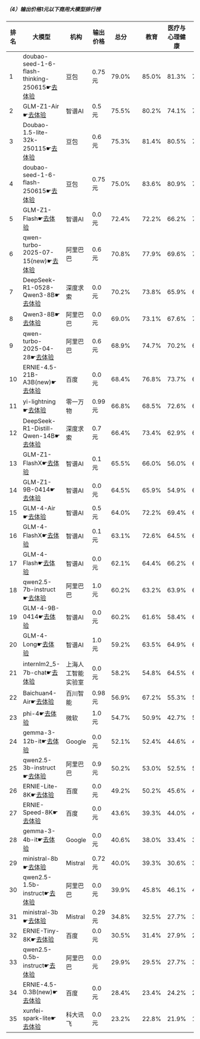 ##### （4）输出价格1元以下商用大模型排行榜
|排名|大模型|机构|输出价格|总分| |教育|医疗与心理健康|金融|法律与行政公务|推理与数学计算|语言与指令遵从|
|---|-----|---|-------|---|-|---|-----------|----|-----------|------------|-----------|
|1|doubao-seed-1-6-flash-thinking-250615☛[去体验](https://nonelinear.com/static/modelcompare.html?type=proprietary)|豆包|0.75元|79.0%| |        85.0%|81.3%|79.2%|        76.8%|69.5%|82.1%|
|2|GLM-Z1-Air☛[去体验](https://nonelinear.com/static/modelcompare.html?type=proprietary)|智谱AI|0.5元|75.5%| |        80.2%|74.1%|75.1%|        66.2%|76.5%|81.3%|
|3|Doubao-1.5-lite-32k-250115☛[去体验](https://nonelinear.com/static/modelcompare.html?type=proprietary)|豆包|0.6元|75.3%| |        81.4%|80.5%|77.2%|        66.0%|65.8%|81.0%|
|4|doubao-seed-1-6-flash-250615☛[去体验](https://nonelinear.com/static/modelcompare.html?type=proprietary)|豆包|0.75元|75.0%| |        83.6%|80.9%|77.2%|        66.2%|63.0%|79.5%|
|5|GLM-Z1-Flash☛[去体验](https://nonelinear.com/static/modelcompare.html?type=proprietary)|智谱AI|0.0元|72.4%| |        72.2%|66.2%|71.9%|        66.0%|77.3%|81.0%|
|6|qwen-turbo-2025-07-15(new)☛[去体验](https://nonelinear.com/static/modelcompare.html?type=proprietary)|阿里巴巴|0.6元|70.8%| |        77.9%|69.6%|70.8%|        61.3%|70.0%|75.4%|
|7|DeepSeek-R1-0528-Qwen3-8B☛[去体验](https://nonelinear.com/static/modelcompare.html?type=open-source)|深度求索|0.0元|70.2%| |        73.8%|65.9%|67.4%|        58.5%|76.1%|79.7%|
|8|Qwen3-8B☛[去体验](https://nonelinear.com/static/modelcompare.html?type=open-source)|阿里巴巴|0.0元|69.0%| |        73.1%|67.6%|71.4%|        64.0%|61.5%|76.6%|
|9|qwen-turbo-2025-04-28☛[去体验](https://nonelinear.com/static/modelcompare.html?type=proprietary)|阿里巴巴|0.6元|68.9%| |        74.7%|70.2%|69.6%|        53.3%|65.5%|80.2%|
|10|ERNIE-4.5-21B-A3B(new)☛[去体验](https://nonelinear.com/static/modelcompare.html?type=open-source)|百度|0.0元|68.4%| |        76.8%|73.7%|68.1%|        61.3%|51.0%|79.4%|
|11|yi-lightning☛[去体验](https://nonelinear.com/static/modelcompare.html?type=proprietary)|零一万物|0.99元|66.8%| |        68.5%|72.6%|68.0%|        55.5%|61.4%|74.8%|
|12|DeepSeek-R1-Distill-Qwen-14B☛[去体验](https://nonelinear.com/static/modelcompare.html?type=open-source)|深度求索|0.7元|66.4%| |        73.4%|62.9%|68.8%|        50.3%|67.7%|75.0%|
|13|GLM-Z1-FlashX☛[去体验](https://nonelinear.com/static/modelcompare.html?type=proprietary)|智谱AI|0.1元|65.5%| |        66.0%|56.0%|64.4%|        58.9%|69.2%|78.4%|
|14|GLM-Z1-9B-0414☛[去体验](https://nonelinear.com/static/modelcompare.html?type=open-source)|智谱AI|0.0元|64.5%| |        65.9%|54.9%|65.8%|        56.5%|70.8%|73.2%|
|15|GLM-4-Air☛[去体验](https://nonelinear.com/static/modelcompare.html?type=proprietary)|智谱AI|0.5元|64.0%| |        72.2%|69.4%|66.2%|        53.0%|46.3%|76.7%|
|16|GLM-4-FlashX☛[去体验](https://nonelinear.com/static/modelcompare.html?type=proprietary)|智谱AI|0.1元|63.1%| |        72.6%|64.5%|63.8%|        56.3%|53.3%|68.2%|
|17|GLM-4-Flash☛[去体验](https://nonelinear.com/static/modelcompare.html?type=proprietary)|智谱AI|0.0元|62.1%| |        64.4%|66.2%|62.7%|        62.0%|50.1%|67.2%|
|18|qwen2.5-7b-instruct☛[去体验](https://nonelinear.com/static/modelcompare.html?type=open-source)|阿里巴巴|1.0元|60.2%| |        63.2%|63.9%|66.3%|        46.0%|50.5%|71.4%|
|19|GLM-4-9B-0414☛[去体验](https://nonelinear.com/static/modelcompare.html?type=open-source)|智谱AI|0.0元|60.2%| |        61.6%|58.4%|64.1%|        51.5%|53.7%|72.0%|
|20|GLM-4-Long☛[去体验](https://nonelinear.com/static/modelcompare.html?type=proprietary)|智谱AI|1.0元|59.2%| |        63.5%|64.9%|66.5%|        43.1%|46.6%|70.5%|
|21|internlm2_5-7b-chat☛[去体验](https://nonelinear.com/static/modelcompare.html?type=open-source)|上海人工智能实验室|0.0元|58.2%| |        54.8%|64.5%|62.4%|        50.7%|47.4%|69.6%|
|22|Baichuan4-Air☛[去体验](https://nonelinear.com/static/modelcompare.html?type=proprietary)|百川智能|0.98元|56.9%| |        67.2%|55.3%|57.4%|        39.3%|53.5%|68.8%|
|23|phi-4☛[去体验](https://nonelinear.com/static/modelcompare.html?type=open-source)|微软|1.0元|54.7%| |        50.9%|42.7%|57.7%|        45.0%|61.8%|70.3%|
|24|gemma-3-12b-it☛[去体验](https://nonelinear.com/static/modelcompare.html?type=open-source)|Google|0.0元|52.1%| |        52.4%|44.6%|47.7%|        42.5%|61.2%|64.3%|
|25|qwen2.5-3b-instruct☛[去体验](https://nonelinear.com/static/modelcompare.html?type=open-source)|阿里巴巴|0.9元|50.2%| |        53.0%|52.5%|52.5%|        37.4%|42.8%|63.0%|
|26|ERNIE-Lite-8K☛[去体验](https://nonelinear.com/static/modelcompare.html?type=proprietary)|百度|0.0元|49.2%| |        50.2%|45.6%|49.2%|        42.3%|39.8%|67.9%|
|27|ERNIE-Speed-8K☛[去体验](https://nonelinear.com/static/modelcompare.html?type=proprietary)|百度|0.0元|43.6%| |        39.3%|44.0%|45.5%|        41.3%|28.8%|62.5%|
|28|gemma-3-4b-it☛[去体验](https://nonelinear.com/static/modelcompare.html?type=open-source)|Google|0.0元|40.6%| |        38.0%|33.4%|39.4%|        28.5%|49.5%|54.6%|
|29|ministral-8b☛[去体验](https://nonelinear.com/static/modelcompare.html?type=proprietary)|Mistral|0.72元|40.0%| |        39.3%|30.6%|39.1%|        26.5%|46.4%|58.1%|
|30|qwen2.5-1.5b-instruct☛[去体验](https://nonelinear.com/static/modelcompare.html?type=open-source)|阿里巴巴|0.0元|39.9%| |        45.8%|46.1%|44.6%|        27.2%|28.4%|47.2%|
|31|ministral-3b☛[去体验](https://nonelinear.com/static/modelcompare.html?type=proprietary)|Mistral|0.29元|34.8%| |        32.5%|27.7%|34.9%|        21.3%|43.3%|49.1%|
|32|ERNIE-Tiny-8K☛[去体验](https://nonelinear.com/static/modelcompare.html?type=proprietary)|百度|0.0元|30.5%| |        31.4%|27.9%|28.6%|        30.2%|18.7%|46.4%|
|33|qwen2.5-0.5b-instruct☛[去体验](https://nonelinear.com/static/modelcompare.html?type=open-source)|阿里巴巴|0.0元|29.9%| |        29.5%|27.7%|35.0%|        21.9%|26.9%|38.4%|
|34|ERNIE-4.5-0.3B(new)☛[去体验](https://nonelinear.com/static/modelcompare.html?type=open-source)|百度|0.0元|28.4%| |        23.4%|24.2%|27.2%|        29.0%|23.4%|43.2%|
|35|xunfei-spark-lite☛[去体验](https://nonelinear.com/static/modelcompare.html?type=proprietary)|科大讯飞|0.0元|23.2%| |        22.8%|21.9%|18.5%|        24.8%|13.6%|37.8%|
    
